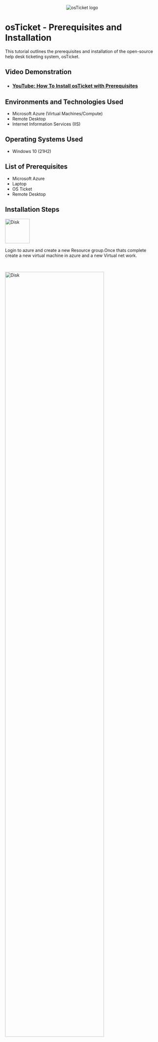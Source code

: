 <p align="center">
<img src="https://i.imgur.com/Clzj7Xs.png" alt="osTicket logo"/>
</p>

<h1>osTicket - Prerequisites and Installation</h1>
This tutorial outlines the prerequisites and installation of the open-source help desk ticketing system, osTicket.<br />


<h2>Video Demonstration</h2>

- ### [YouTube: How To Install osTicket with Prerequisites](https://www.youtube.com)

<h2>Environments and Technologies Used</h2>

- Microsoft Azure (Virtual Machines/Compute)
- Remote Desktop
- Internet Information Services (IIS)

<h2>Operating Systems Used </h2>

- Windows 10</b> (21H2)

<h2>List of Prerequisites</h2>

- Microsoft Azure
- Laptop
- OS Ticket
- Remote Desktop

<h2>Installation Steps</h2>

<p>
  <img src=https://www.whizlabs.com/blog/wp-content/uploads/2019/08/Creating-a-virtual-machine.png" heighet="80%" width="80" Alt=Disk Sanitization Steps"/>
</> 
</p>
<p>
Login to azure and create a new Resource group.Once thats complete create a new virtual machine in azure and a new Virtual net work.
</p>
<br />

<p>
<img src="src=https://www.whizlabs.com/blog/wp-content/uploads/2019/08/Creating-a-virtual-machine.png" heighet="80%" width="80%" Alt=Disk Sanitization Steps"/>
</p>
<p>
After the Virtual machine and network have been created, you can now log in to it using Remote Desktop on your PC.
</p>
<br />

<p>
<img src="https://translucentcomputing.github.io/kubert-assistant-lite/assets/images/azure-vm/1_azure-home.png" alt="Disk Sanitization Steps"/>
</p>
<p>
Log in to the virtual computer using the IP address provided in Azure and open  Microsoft Edge. Go to https://osticket.com/editions/. Download the OS ticket to your VM.
</p>
<br />

<p>
<img src="https://i.imgur.com/DJmEXEB.png" height="80%" width="80%" alt="Disk Sanitization Steps"/>
</p>
<p>
After the OS ticket has finished downloading, you can open the software on the virtual machine and use the OS ticket to troubleshoot and create your own ticketing system within your virtual environment.
</p>
<br />

